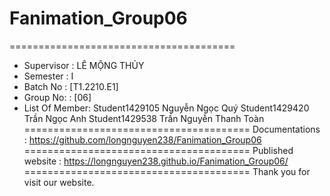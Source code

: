 # Fanimation_Group06
=======================================
+ Supervisor		: LÊ MỘNG THỦY
+ Semester		: I	
+ Batch No		: [T1.2210.E1]	
+ Group No:		: [06]
+ List Of Member:
Student1429105	Nguyễn Ngọc Quý
Student1429420	Trần Ngọc Anh
Student1429538	Trần Nguyễn Thanh Toàn
=======================================
Documentations : https://github.com/longnguyen238/Fanimation_Group06
=======================================
Published website : https://longnguyen238.github.io/Fanimation_Group06/
=======================================
Thank you for visit our website.

